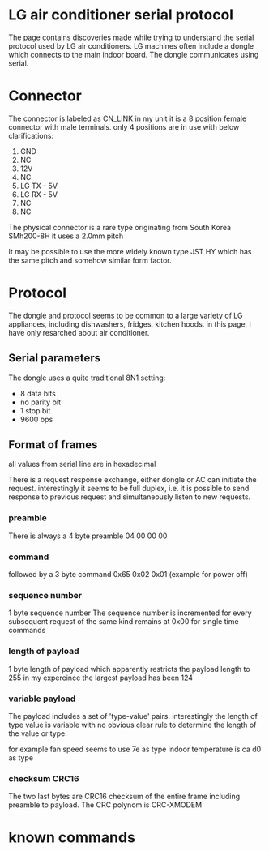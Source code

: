 # LG air conditioner serial protocol

The page contains discoveries made while trying to understand the serial protocol used by LG air conditioners. 
LG machines often include a dongle which connects to the main indoor board. 
The dongle communicates using serial. 

# Connector

The connector is labeled as CN_LINK 
in my unit it is a 8 position female connector with male terminals. 
only 4 positions are in use with below clarifications: 

1. GND
2. NC
3. 12V
4. NC
5. LG TX - 5V
6. LG RX - 5V
7. NC
8. NC

The physical connector is a rare type originating from South Korea
SMh200-8H
it uses a 2.0mm pitch 

It may be possible to use the more widely known type JST HY which has the same pitch and somehow similar form factor. 


# Protocol

The dongle and protocol seems to be common to a large variety of LG appliances, including dishwashers, fridges, kitchen hoods. 
in this page, i have only resarched about air conditioner. 

## Serial parameters

The dongle uses a quite traditional 8N1 setting: 
* 8 data bits
* no parity bit
* 1 stop bit
* 9600 bps


## Format of frames

all values from serial line are in hexadecimal

There is a request response exchange, either dongle or AC can initiate the request. 
interestingly it seems to be full duplex, i.e. it is possible to send response to previous request and simultaneously listen to new requests. 

### preamble

There is always a 4 byte preamble 
04 00 00 00 

### command
followed by a 3 byte command
0x65	0x02	0x01 (example for power off)

### sequence number
1 byte sequence number
The sequence number is incremented for every subsequent request of the same kind 
remains at 0x00 for single time commands

### length of payload
1 byte length of payload 
which apparently restricts the payload length to 255
in my expereince the largest payload has been 124

### variable payload 
The payload includes a set of 'type-value' pairs. 
interestingly the length of type value is variable with no obvious clear rule to determine the length of the value or type. 

for example 
fan speed seems to use 7e as type
indoor temperature is ca d0 as type

### checksum CRC16

The two last bytes are CRC16 checksum of the entire frame including preamble to payload. 
The CRC polynom is CRC-XMODEM


# known commands





